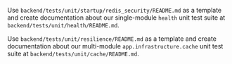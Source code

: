 Use `backend/tests/unit/startup/redis_security/README.md` as a template and create documentation about our single-module `health` unit test suite at `backend/tests/unit/health/README.md`.

Use `backend/tests/unit/resilience/README.md` as a template and create documentation about our multi-module `app.infrastructure.cache` unit test suite at `backend/tests/unit/cache/README.md`.